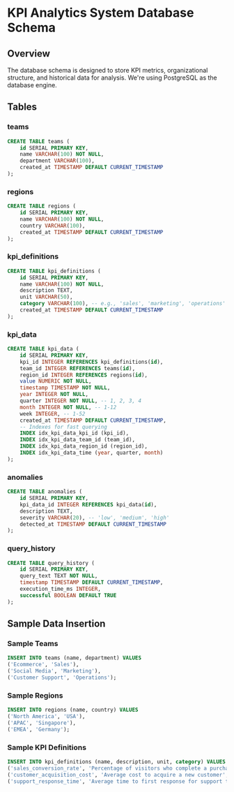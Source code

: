 # KPI Analytics System Database Schema

## Overview
The database schema is designed to store KPI metrics, organizational structure, and historical data for analysis. We're using PostgreSQL as the database engine.

## Tables

### teams
```sql
CREATE TABLE teams (
    id SERIAL PRIMARY KEY,
    name VARCHAR(100) NOT NULL,
    department VARCHAR(100),
    created_at TIMESTAMP DEFAULT CURRENT_TIMESTAMP
);
```

### regions
```sql
CREATE TABLE regions (
    id SERIAL PRIMARY KEY,
    name VARCHAR(100) NOT NULL,
    country VARCHAR(100),
    created_at TIMESTAMP DEFAULT CURRENT_TIMESTAMP
);
```

### kpi_definitions
```sql
CREATE TABLE kpi_definitions (
    id SERIAL PRIMARY KEY,
    name VARCHAR(100) NOT NULL,
    description TEXT,
    unit VARCHAR(50),
    category VARCHAR(100), -- e.g., 'sales', 'marketing', 'operations'
    created_at TIMESTAMP DEFAULT CURRENT_TIMESTAMP
);
```

### kpi_data
```sql
CREATE TABLE kpi_data (
    id SERIAL PRIMARY KEY,
    kpi_id INTEGER REFERENCES kpi_definitions(id),
    team_id INTEGER REFERENCES teams(id),
    region_id INTEGER REFERENCES regions(id),
    value NUMERIC NOT NULL,
    timestamp TIMESTAMP NOT NULL,
    year INTEGER NOT NULL,
    quarter INTEGER NOT NULL, -- 1, 2, 3, 4
    month INTEGER NOT NULL, -- 1-12
    week INTEGER, -- 1-52
    created_at TIMESTAMP DEFAULT CURRENT_TIMESTAMP,
    -- Indexes for fast querying
    INDEX idx_kpi_data_kpi_id (kpi_id),
    INDEX idx_kpi_data_team_id (team_id),
    INDEX idx_kpi_data_region_id (region_id),
    INDEX idx_kpi_data_time (year, quarter, month)
);
```

### anomalies
```sql
CREATE TABLE anomalies (
    id SERIAL PRIMARY KEY,
    kpi_data_id INTEGER REFERENCES kpi_data(id),
    description TEXT,
    severity VARCHAR(20), -- 'low', 'medium', 'high'
    detected_at TIMESTAMP DEFAULT CURRENT_TIMESTAMP
);
```

### query_history
```sql
CREATE TABLE query_history (
    id SERIAL PRIMARY KEY,
    query_text TEXT NOT NULL,
    timestamp TIMESTAMP DEFAULT CURRENT_TIMESTAMP,
    execution_time_ms INTEGER,
    successful BOOLEAN DEFAULT TRUE
);
```

## Sample Data Insertion

### Sample Teams
```sql
INSERT INTO teams (name, department) VALUES
('Ecommerce', 'Sales'),
('Social Media', 'Marketing'),
('Customer Support', 'Operations');
```

### Sample Regions
```sql
INSERT INTO regions (name, country) VALUES
('North America', 'USA'),
('APAC', 'Singapore'),
('EMEA', 'Germany');
```

### Sample KPI Definitions
```sql
INSERT INTO kpi_definitions (name, description, unit, category) VALUES
('sales_conversion_rate', 'Percentage of visitors who complete a purchase', '%', 'sales'),
('customer_acquisition_cost', 'Average cost to acquire a new customer', 'USD', 'marketing'),
('support_response_time', 'Average time to first response for support tickets', 'minutes', 'operations');
``` 